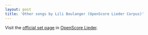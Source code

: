 ```yaml
---
layout: post
title: 'Other songs by Lili Boulanger (OpenScore Lieder Corpus)'
---
```


Visit the [official set page] in [OpenScore Lieder].

[official set page]: https://musescore.com/openscore-lieder-corpus/sets/5101802
[OpenScore Lieder]: https://musescore.com/openscore-lieder-corpus

